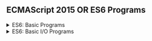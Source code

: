 ## ECMAScript 2015 OR ES6 Programs

<details>
  <summary> ES6: Basic Programs </summary>
  1. ES6 first Hello World program.
  
</details>

<details>
  <summary> ES6: Basic I/O Programs </summary>
  
</details>
